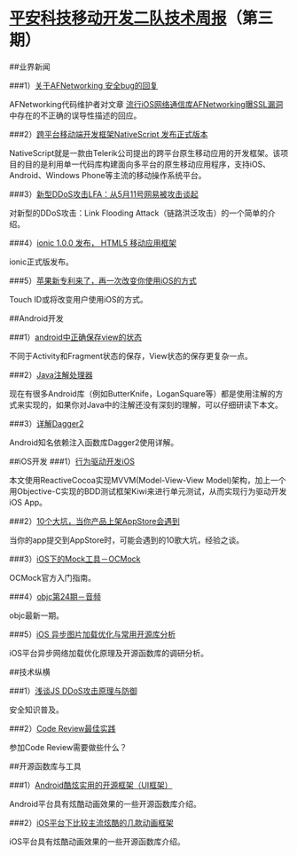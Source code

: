 # [平安科技移动开发二队技术周报](https://github.com/PaicHyperionDev/MobileDevWeekly)（第三期）

##业界新闻

###1）[关于AFNetworking 安全bug的回复](https://github.com/bboyfeiyu/iOS-tech-frontier/blob/master/issue-4/%E5%85%B3%E4%BA%8EAFNetworking%E5%AE%89%E5%85%A8bug%E7%9A%84%E5%9B%9E%E5%A4%8D.md)

AFNetworking代码维护者对文章 [流行iOS网络通信库AFNetworking曝SSL漏洞](http://www.freebuf.com/news/65744.html?utm_source=tuicool) 中存在的不正确的误导性描述的回应。

###2）[跨平台移动端开发框架NativeScript 发布正式版本](http://www.infoq.com/cn/news/2015/05/NativeScript-1-0-0)

NativeScript就是一款由Telerik公司提出的跨平台原生移动应用的开发框架。该项目的目的是利用单一代码库构建面向多平台的原生移动应用程序，支持iOS、Android、Windows Phone等主流的移动操作系统平台。

###3）[新型DDoS攻击LFA：从5月11号网易被攻击谈起](http://www.freebuf.com/articles/network/67107.html)

对新型的DDoS攻击：Link Flooding Attack（链路洪泛攻击）的一个简单的介绍。

###4）[ionic 1.0.0 发布， HTML5 移动应用框架](http://www.oschina.net/news/62375/ionic-1-0-0)

ionic正式版发布。

###5）[苹果新专利来了，再一次改变你使用iOS的方式](http://www.zoopda.com/2955)

Touch ID或将改变用户使用iOS的方式。

##Android开发

###1）[android中正确保存view的状态](http://jcodecraeer.com/a/anzhuokaifa/androidkaifa/2015/0512/2870.html)

不同于Activity和Fragment状态的保存，View状态的保存更复杂一点。

###2）[Java注解处理器](http://www.race604.com/annotation-processing/)

现在有很多Android库（例如ButterKnife，LoganSquare等）都是使用注解的方式来实现的，如果你对Java中的注解还没有深刻的理解，可以仔细研读下本文。

###3）[详解Dagger2](https://github.com/bboyfeiyu/android-tech-frontier/tree/master/issue-11/%E8%AF%A6%E8%A7%A3Dagger2)

Android知名依赖注入函数库Dagger2使用详解。


##iOS开发
###1）[行为驱动开发iOS](http://www.jianshu.com/p/73f9d719cee4)

本文使用ReactiveCocoa实现MVVM(Model-View-View Model)架构，加上一个用Objective-C实现的BDD测试框架Kiwi来进行单元测试，从而实现行为驱动开发iOS App。

###2）[10个大坑，当你产品上架AppStore会遇到](http://www.cocoachina.com/appstore/20150511/11791.html)

当你的app提交到AppStore时，可能会遇到的10歌大坑，经验之谈。

###3）[iOS下的Mock工具－OCMock](http://ocmock.org/tutorials/)

OCMock官方入门指南。

###4）[objc第24期－音频](http://www.objc.io/issue-24/editorial.html)

objc最新一期。

###5）[iOS 异步图片加载优化与常用开源库分析](http://segmentfault.com/a/1190000002776279)

iOS平台异步网络加载优化原理及开源函数库的调研分析。



##技术纵横

###1）[浅谈JS DDoS攻击原理与防御](http://www.infoq.com/cn/news/2015/05/DDoS-HTTPS-SRI)

安全知识普及。

###2）[Code Review最佳实践](http://jimhuang.cn/?p=59)

参加Code Review需要做些什么？

##开源函数库与工具

###1）[Android酷炫实用的开源框架（UI框架）](http://www.androidchina.net/1992.html#rd)

Android平台具有炫酷动画效果的一些开源函数库介绍。

###2）[iOS平台下比较主流炫酷的几款动画框架](https://github.com/sxyx2008/awesome-ios-animation)

iOS平台具有炫酷动画效果的一些开源函数库介绍。







